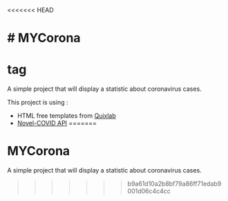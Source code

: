 <<<<<<< HEAD
# # MYCorona <h1> tag
A simple project that will display a statistic about coronavirus cases.
 
This project is using :
* HTML free templates from [Quixlab](https://quixlab.com/)
* [Novel-COVID API](https://github.com/NovelCOVID/API)
=======
# MYCorona
 A simple project that will display a statistic about coronavirus cases.
>>>>>>> b9a61d10a2b8bf79a86ff71edab9001d06c4c4cc
